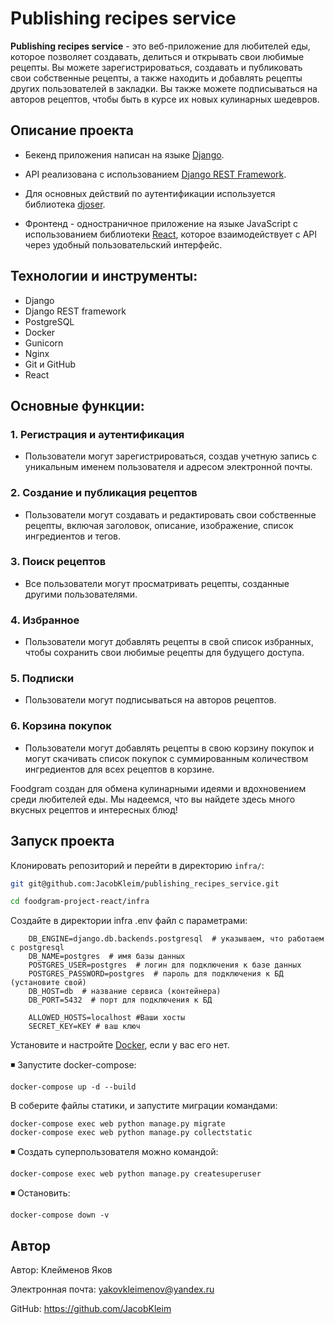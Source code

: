 # Publishing recipes service

**Publishing recipes service** - это веб-приложение для любителей еды, которое позволяет создавать, делиться и открывать свои любимые рецепты. Вы можете зарегистрироваться, создавать и публиковать свои собственные рецепты, а также находить и добавлять рецепты других пользователей в закладки. Вы также можете подписываться на авторов рецептов, чтобы быть в курсе их новых кулинарных шедевров.


## Описание проекта  
 - Бекенд приложения написан на языке [Django](https://www.djangoproject.com).
 - API реализована с использованием [Django REST Framework](https://www.django-rest-framework.org).
 - Для основных действий по аутентификации используется библиотека [djoser](https://github.com/sunscrapers/djoser).

 - Фронтенд - одностраничное приложение на языке JavaScript с использованием библиотеки [React](https://ru.reactjs.org/), которое взаимодействует с API через удобный пользовательский интерфейс.


## Технологии и инструменты:

- Django
- Django REST framework
- PostgreSQL
- Docker
- Gunicorn
- Nginx
- Git и GitHub
- React


## Основные функции:

### 1. Регистрация и аутентификация

- Пользователи могут зарегистрироваться, создав учетную запись с уникальным именем пользователя и адресом электронной почты.

### 2. Создание и публикация рецептов

- Пользователи могут создавать и редактировать свои собственные рецепты, включая заголовок, описание, изображение, список ингредиентов и  тегов.

### 3. Поиск рецептов

- Все пользователи могут просматривать рецепты, созданные другими пользователями.

### 4. Избранное

- Пользователи могут добавлять рецепты в свой список избранных, чтобы сохранить свои любимые рецепты для будущего доступа.

### 5. Подписки

- Пользователи могут подписываться на авторов рецептов.

### 6. Корзина покупок

- Пользователи могут добавлять рецепты в свою корзину покупок и могут скачивать список покупок с суммированным количеством ингредиентов для всех рецептов в корзине.

Foodgram создан для обмена кулинарными идеями и вдохновением среди любителей еды. Мы надеемся, что вы найдете здесь много вкусных рецептов и интересных блюд!


## Запуск проекта

Клонировать репозиторий и перейти в директорию `infra/`:
```bash
git git@github.com:JacobKleim/publishing_recipes_service.git
```
```bash
cd foodgram-project-react/infra
```

Создайте в директории infra .env файл с параметрами:
```
    DB_ENGINE=django.db.backends.postgresql  # указываем, что работаем с postgresql 
    DB_NAME=postgres  # имя базы данных 
    POSTGRES_USER=postgres  # логин для подключения к базе данных 
    POSTGRES_PASSWORD=postgres  # пароль для подключения к БД (установите свой)
    DB_HOST=db  # название сервиса (контейнера) 
    DB_PORT=5432  # порт для подключения к БД
    
    ALLOWED_HOSTS=localhost #Ваши хосты
    SECRET_KEY=KEY # ваш ключ
```

Установите и настройте [Doсker](https://www.docker.com/products/docker-desktop/), если у вас его нет.

◾ Запустите docker-compose:
```
docker-compose up -d --build
```
В соберите файлы статики, и запустите миграции командами:
```
docker-compose exec web python manage.py migrate
docker-compose exec web python manage.py collectstatic
```

◾ Создать суперпользователя можно командой:
```
docker-compose exec web python manage.py createsuperuser
```
◾ Остановить:
```
docker-compose down -v
```

## Автор

Автор: Клейменов Яков

Электронная почта: yakovkleimenov@yandex.ru

GitHub: https://github.com/JacobKleim


